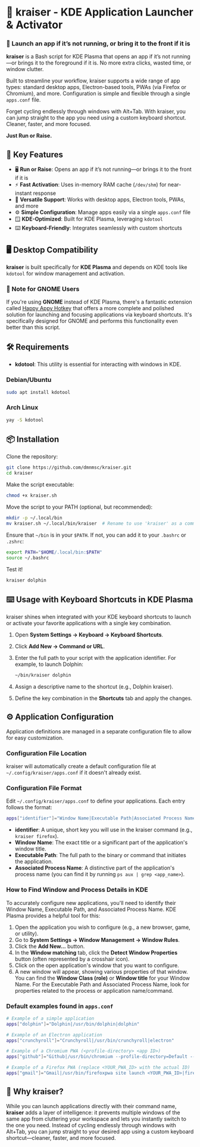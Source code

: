 # 🚀 kraiser - KDE Application Launcher & Activator

### 🧠 Launch an app if it’s not running, or bring it to the front if it is

**kraiser** is a Bash script for KDE Plasma that opens an app if it’s not running—or brings it to the foreground if it is. No more extra clicks, wasted time, or window clutter.

Built to streamline your workflow, kraiser supports a wide range of app types: standard desktop apps, Electron-based tools, PWAs (via Firefox or Chromium), and more. Configuration is simple and flexible through a single `apps.conf` file.

Forget cycling endlessly through windows with Alt+Tab. With kraiser, you can jump straight to the app you need using a custom keyboard shortcut. Cleaner, faster, and more focused.

**Just Run or Raise.**

## 🧩 Key Features

- 🖥️ **Run or Raise**: Opens an app if it’s not running—or brings it to the front if it is  
- ⚡ **Fast Activation**: Uses in-memory RAM cache (`/dev/shm`) for near-instant response  
- 🧩 **Versatile Support**: Works with desktop apps, Electron tools, PWAs, and more  
- ⚙️ **Simple Configuration**: Manage apps easily via a single `apps.conf` file  
- 🪟 **KDE-Optimized**: Built for KDE Plasma, leveraging `kdotool`  
- ⌨️ **Keyboard-Friendly**: Integrates seamlessly with custom shortcuts


## 🖥️ Desktop Compatibility

**kraiser** is built specifically for **KDE Plasma** and depends on KDE tools like `kdotool` for window management and activation.

### 🧠 Note for GNOME Users

If you're using **GNOME** instead of KDE Plasma, there's a fantastic extension called [Happy Appy Hotkey](https://extensions.gnome.org/extension/6057/happy-appy-hotkey/) that offers a more complete and polished solution for launching and focusing applications via keyboard shortcuts. It's specifically designed for GNOME and performs this functionality even better than this script.

## 🛠️ Requirements

- **kdotool**: This utility is essential for interacting with windows in KDE.

### Debian/Ubuntu

```bash
sudo apt install kdotool
```

### Arch Linux

```bash
yay -S kdotool
```

## 📦 Installation

Clone the repository:

```bash
git clone https://github.com/dmnmsc/kraiser.git
cd kraiser
```

Make the script executable:

```bash
chmod +x kraiser.sh
```

Move the script to your PATH (optional, but recommended):

```bash
mkdir -p ~/.local/bin
mv kraiser.sh ~/.local/bin/kraiser  # Rename to use 'kraiser' as a command
```

Ensure that `~/bin` is in your `$PATH`. If not, you can add it to your `.bashrc` or `.zshrc`:

```bash
export PATH="$HOME/.local/bin:$PATH"
source ~/.bashrc
```

Test it!
```bash
kraiser dolphin
```

## ⌨️ Usage with Keyboard Shortcuts in KDE Plasma

kraiser shines when integrated with your KDE keyboard shortcuts to launch or activate your favorite applications with a single key combination.

1. Open **System Settings → Keyboard → Keyboard Shortcuts**.
2. Click **Add New → Command or URL**.
3. Enter the full path to your script with the application identifier. For example, to launch Dolphin:

   ```bash
   ~/bin/kraiser dolphin
   ```

4. Assign a descriptive name to the shortcut (e.g., Dolphin kraiser).
5. Define the key combination in the **Shortcuts** tab and apply the changes.

## ⚙️ Application Configuration

Application definitions are managed in a separate configuration file to allow for easy customization.

### Configuration File Location

kraiser will automatically create a default configuration file at `~/.config/kraiser/apps.conf` if it doesn't already exist.

### Configuration File Format

Edit `~/.config/kraiser/apps.conf` to define your applications. Each entry follows the format:

```bash
apps["identifier"]="Window Name|Executable Path|Associated Process Name"
```

- **identifier**: A unique, short key you will use in the kraiser command (e.g., `kraiser firefox`).
- **Window Name**: The exact title or a significant part of the application's window title.
- **Executable Path**: The full path to the binary or command that initiates the application.
- **Associated Process Name**: A distinctive part of the application's process name (you can find it by running `ps aux | grep <app_name>`).

### How to Find Window and Process Details in KDE

To accurately configure new applications, you'll need to identify their Window Name, Executable Path, and Associated Process Name. KDE Plasma provides a helpful tool for this:

1. Open the application you wish to configure (e.g., a new browser, game, or utility).
2. Go to **System Settings → Window Management → Window Rules**.
3. Click the **Add New...** button.
4. In the **Window matching** tab, click the **Detect Window Properties** button (often represented by a crosshair icon).
5. Click on the open application's window that you want to configure.
6. A new window will appear, showing various properties of that window. You can find the **Window Class (role)** or **Window title** for your Window Name. For the Executable Path and Associated Process Name, look for properties related to the process or application name/command.

### Default examples found in `apps.conf`

```bash
# Example of a simple application
apps["dolphin"]="Dolphin|/usr/bin/dolphin|dolphin"

# Example of an Electron application
apps["crunchyroll"]="Crunchyroll|/usr/bin/crunchyroll|electron"

# Example of a Chromium PWA (<profile-directory> <app ID>)
apps["github"]="Github|/usr/bin/chromium --profile-directory=Default --app-id=hnpfjnhllnonngcglapefqaidbinmjnm|chromium"

# Example of a Firefox PWA (replace <YOUR_PWA_ID> with the actual ID)
apps["gmail"]="Gmail|/usr/bin/firefoxpwa site launch <YOUR_PWA_ID>|firefoxpwa"

```

## 🤔 Why kraiser?

While you can launch applications directly with their command name, **kraiser** adds a layer of intelligence: it prevents multiple windows of the same app from cluttering your workspace and lets you instantly switch to the one you need. Instead of cycling endlessly through windows with Alt+Tab, you can jump straight to your desired app using a custom keyboard shortcut—cleaner, faster, and more focused.

